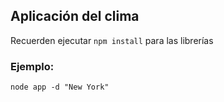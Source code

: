 ## Aplicación del clima

Recuerden ejecutar ```npm install``` para las librerías



### Ejemplo:
```
node app -d "New York"
```